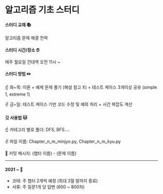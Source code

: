 # 알고리즘 기초 스터디

#### 스터디 교재 📚

알고리즘 문제 해결 전략

#### 스터디 시간/장소 ⏰ 

매주 월요일 건대역 오전 11시 ~

#### 스터디 방법 ✏️

☝️ 화~목: 이론 + 예제 문제 풀기 (해설 참고 X) + 테스트 케이스 3개이상 공유 (simple 1, extreme 1)

✌️ 금~일: 테스트 케이스 기반 코드 수정 및 예외 처리 + 시간 복잡도 계산

#### 깃 사용법 🐱

☝️ 카테고리 별로 폴더: DFS, BFS....

✌️ 파일 이름: Chapter_n_m_minjyo.py, Chapter_n_m_kyu.py

🤟 커밋 메시지: (챕터 이름) - (문제 이름) 

------

#### 2021 ~ 💖

- 코테: 주 챕터 2개씩 예정 (최대 3월 말까지 종료)
- 서류: 주 질문1개 당 답변 (600 ~ 800자)

